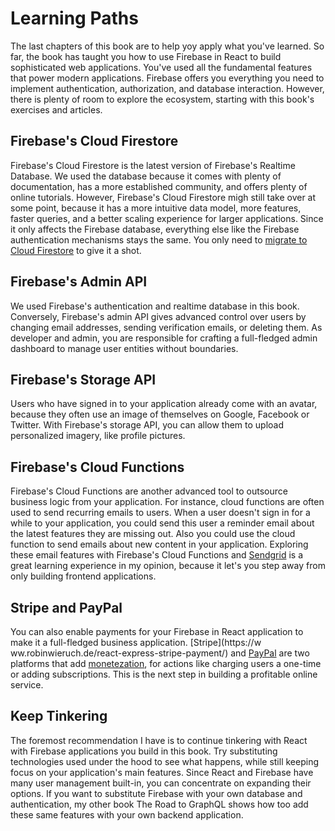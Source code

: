 # Learning Paths

The last chapters of this book are to help yoy apply what you've learned. So far, the book has taught you how to use Firebase in React to build sophisticated web applications. You've used all the fundamental features that power modern applications. Firebase offers you everything you need to implement authentication, authorization, and database interaction. However, there is plenty of room to explore the ecosystem, starting with this book's exercises and articles.

## Firebase's Cloud Firestore

Firebase's Cloud Firestore is the latest version of Firebase's Realtime Database. We used the database because it comes with plenty of documentation, has a more established community, and offers plenty of online tutorials. However, Firebase's Cloud Firestore migh still take over at some point, because it has a more intuitive data model, more features, faster queries, and a better scaling experience for larger applications. Since it only affects the Firebase database, everything else like the Firebase authentication mechanisms stays the same. You only need to [migrate to Cloud Firestore](https://www.robinwieruch.de/react-firestore-tutorial) to give it a shot.

## Firebase's Admin API

We used Firebase's authentication and realtime database in this book. Conversely, Firebase's admin API gives advanced control over users by changing email addresses, sending verification emails, or deleting them. As developer and admin, you are responsible for crafting a full-fledged admin dashboard to manage user entities without boundaries.

## Firebase's Storage API

Users who have signed in to your application already come with an avatar, because they often use an image of themselves on Google, Facebook or Twitter. With Firebase's storage API, you can allow them to upload personalized imagery, like profile pictures.

## Firebase's Cloud Functions

Firebase's Cloud Functions are another advanced tool to outsource business logic from your application. For instance, cloud functions are often used to send recurring emails to users. When a user doesn't sign in for a while to your application, you could send this user a reminder email about the latest features they are missing out. Also you could use the cloud function to send emails about new content in your application. Exploring these email features with Firebase's Cloud Functions and [Sendgrid](https://sendgrid.com/) is a great learning experience in my opinion, because it let's you step away from only building frontend applications.

## Stripe and PayPal

You can also enable payments for your Firebase in React application to make it a full-fledged business application. [Stripe](https://w ww.robinwieruch.de/react-express-stripe-payment/) and [PayPal](https://www.robinwieruch.de/react-paypal-payment/) are two platforms that add [monetezation](https://en.wikipedia.org/wiki/Monetization), for actions like charging users a one-time or adding subscriptions. This is the next step in building a profitable online service.

## Keep Tinkering

The foremost recommendation I have is to continue tinkering with React with Firebase applications you build in this book. Try substituting technologies used under the hood to see what happens, while still keeping focus on your application's main features. Since React and Firebase have many user management built-in, you can concentrate on expanding their options. If you want to substitute Firebase with your own database and authentication, my other book The Road to GraphQL shows how too add these same features with your own backend application.
